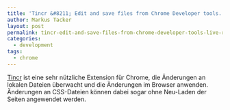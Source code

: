 ```yaml
---
title: 'Tincr &#8211; Edit and save files from Chrome Developer tools. Live reload for Chrome.'
author: Markus Tacker
layout: post
permalink: tincr-edit-and-save-files-from-chrome-developer-tools-live-reload-for-chrome
categories:
  - development
tags:
  - chrome
---
```

[Tincr][1] ist eine sehr nützliche Extension für Chrome, die Änderungen an lokalen Dateien überwacht und die Änderungen im Browser anwenden. Änderungen an CSS-Dateien können dabei sogar ohne Neu-Laden der Seiten angewendet werden.

 [1]: http://tin.cr/
